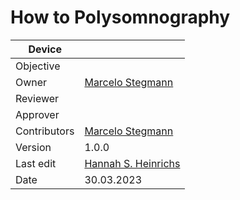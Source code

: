 # How to Polysomnography

| Device       |                                                                 |
| ------------ | --------------------------------------------------------------- |
| Objective    |                                                                 |
| Owner        | [Marcelo Stegmann](mailto:marcelo.stegmann@tuebingen.mpg.de)    |
| Reviewer     |                                                                 |
| Approver     |                                                                 |
| Contributors | [Marcelo Stegmann](mailto:marcelo.stegmann@tuebingen.mpg.de)    |
| Version      | 1.0.0                                                           |
| Last edit    | [Hannah S. Heinrichs](mailto:hannah.heinrichs@tuebingen.mpg.de) |
| Date         | 30.03.2023                                                      |

